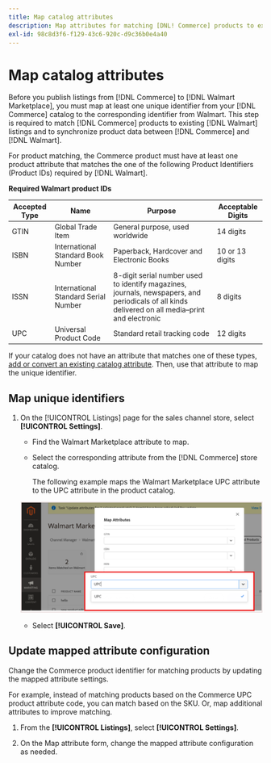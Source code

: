 ```yaml
---
title: Map catalog attributes
description: Map attributes for matching [DNL! Commerce] products to existing [!DNL Walmart Marketplace] listings and synchronizing data between [!DNL Channel Manager] and [!DNL Walmart].
exl-id: 98c8d3f6-f129-43c6-920c-d9c36b0e4a40
---
```


# Map catalog attributes

Before you publish listings from [!DNL Commerce] to [!DNL Walmart Marketplace], you must map at least one unique identifier from your [!DNL Commerce] catalog to the corresponding identifier from Walmart. 
This step is required to match [!DNL Commerce] products to existing [!DNL Walmart] listings and to synchronize product data between [!DNL Commerce] and [!DNL Walmart].

For product matching, the Commerce product must have at least one product attribute that matches the one of the following Product Identifiers (Product IDs) required by [!DNL Walmart].

**Required Walmart product IDs**                                                                                              

| **Accepted Type** | **Name**                             | **Purpose**                                                                                                                                      | **Acceptable Digits** |
|-------------------|--------------------------------------|--------------------------------------------------------------------------------------------------------------------------------------------------|-----------------------|
| GTIN              | Global Trade Item                    | General purpose, used worldwide                                                                                                                  | 14 digits             |
| ISBN              | International Standard Book Number   | Paperback, Hardcover and Electronic Books                                                                                                        | 10 or 13 digits       |
| ISSN              | International Standard Serial Number | 8-digit serial number used to identify magazines, journals, newspapers, and periodicals of all kinds delivered on all media–print and electronic | 8 digits              |
| UPC               | Universal Product Code               | Standard retail tracking code                                                                                                                    | 12 digits             |

If your catalog does not have an attribute that matches one of these types, [add or convert an existing catalog attribute](https://docs.magento.com/user-guide/catalog/product-attributes.html). Then, use that attribute to map the unique identifier.

## Map unique identifiers

1. On the [!UICONTROL Listings] page for the sales channel store, select **[!UICONTROL Settings]**.

   - Find the Walmart Marketplace attribute to map.

   - Select the corresponding attribute from the [!DNL Commerce] store catalog.

     The following example maps the Walmart Marketplace UPC attribute to the UPC attribute in the product catalog.  

    ![Map attributes for product match criteria](assets/products-map-attributes-for-match.png)

   - Select **[!UICONTROL Save]**.

## Update mapped attribute configuration

Change the Commerce product identifier for matching products by updating the mapped attribute settings.

For example, instead of matching products based on the Commerce UPC product attribute code, you can match based on the SKU. Or, map additional attributes to improve matching.

1. From the **[!UICONTROL Listings]**, select **[!UICONTROL Settings]**.

1. On the Map attribute form, change the mapped attribute configuration as needed.
